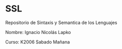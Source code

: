 # SSL
Repositorio de Sintaxis y Semantica de los Lenguajes

Nombre: Ignacio Nicolás Lapko

Curso: K2006 Sabado Mañana
